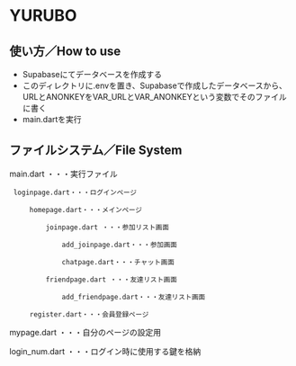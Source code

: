# YURUBO
## 使い方／How to use
- Supabaseにてデータベースを作成する
- このディレクトリに.envを置き、Supabaseで作成したデータベースから、URLとANONKEYをVAR_URLとVAR_ANONKEYという変数でそのファイルに書く
- main.dartを実行

## ファイルシステム／File System
main.dart ・・・実行ファイル

     loginpage.dart・・・ログインページ

         homepage.dart・・・メインページ

             joinpage.dart ・・・参加リスト画面

                 add_joinpage.dart・・・参加画面

                 chatpage.dart・・・チャット画面
            
             friendpage.dart ・・・友達リスト画面

                 add_friendpage.dart・・・友達リスト画面

         register.dart・・・会員登録ページ

mypage.dart ・・・自分のページの設定用

login_num.dart ・・・ログイン時に使用する鍵を格納


<!-- ## Getting Started

This project is a starting point for a Flutter application.

A few resources to get you started if this is your first Flutter project:

- [Lab: Write your first Flutter app](https://docs.flutter.dev/get-started/codelab)
- [Cookbook: Useful Flutter samples](https://docs.flutter.dev/cookbook)

For help getting started with Flutter development, view the
[online documentation](https://docs.flutter.dev/), which offers tutorials,
samples, guidance on mobile development, and a full API reference. -->